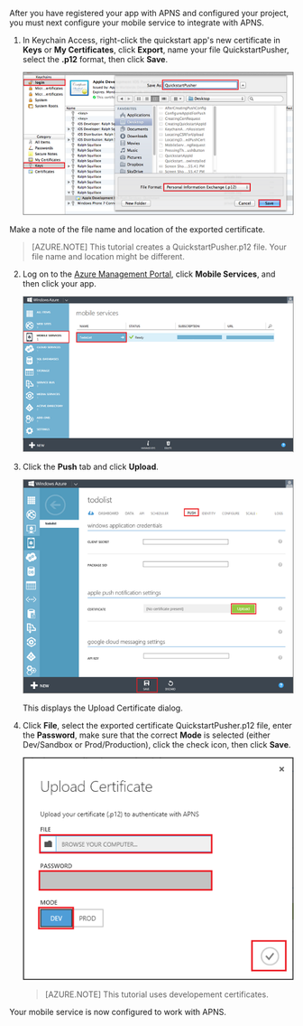 After you have registered your app with APNS and configured your project, you must next configure your mobile service to integrate with APNS.

1. In Keychain Access, right-click the quickstart app's new certificate in **Keys** or **My Certificates**, click **Export**, name your file QuickstartPusher, select the **.p12** format, then click **Save**.

   	![](./media/mobile-services-apns-configure-push/mobile-services-ios-push-step18.png)

  Make a note of the file name and location of the exported certificate.

>[AZURE.NOTE] This tutorial creates a QuickstartPusher.p12 file. Your file name and location might be different.

2. Log on to the [Azure Management Portal], click **Mobile Services**, and then click your app.

   	![](./media/mobile-services-apns-configure-push/mobile-services-selection.png)

3. Click the **Push** tab and click **Upload**.

   	![](./media/mobile-services-apns-configure-push/mobile-push-tab-ios.png)

	This displays the Upload Certificate dialog.

4. Click **File**, select the exported certificate QuickstartPusher.p12 file, enter the **Password**, make sure that the correct **Mode** is selected (either Dev/Sandbox or Prod/Production), click the check icon, then click **Save**.

   	![](./media/mobile-services-apns-configure-push/mobile-push-tab-ios-upload.png)

    > [AZURE.NOTE] This tutorial uses developement certificates.

Your mobile service is now configured to work with APNS.

<!-- URLs. -->
[Azure Management Portal]: https://manage.windowsazure.com/
